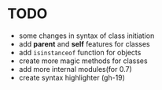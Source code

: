 # TODO

- some changes in syntax of class initiation
- add **parent** and **self** features for classes
- add `isinstanceof` function for objects
- create more magic methods for classes
- add more internal modules(for 0.7)
- create syntax highlighter (gh-19)
